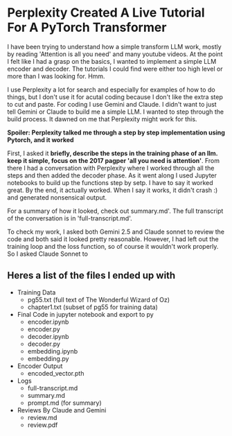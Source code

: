 # Perplexity Created A Live Tutorial For A PyTorch Transformer

I have been trying to understand how a simple transform LLM work, mostly by reading 'Attention is all you need' and many youtube videos. At the point I felt like I had a grasp on the basics, I wanted to implement a simple LLM encoder and decoder. The tutorials I could find were either too high level or more than I was looking for. Hmm.

I use Perplexity a lot for search and especially for examples of how to do things, but I don't use it for acutal coding because I don't like the extra step to cut and paste. For coding I use Gemini and Claude. I didn't want to just tell Gemini or Claude to build me a simple LLM. I wanted to step through the build process. It dawned on me that Perplexity might work for this.

**Spoiler: Perplexity talked me through a step by step implementation using Pytorch, and it worked**

First, I asked it **briefly, describe the steps in the training phase of an llm. keep it simple, focus on the 2017 pagper 'all you need is attention'**. From there I had a conversation with Perplexity where I worked through all the steps and then added the decoder phase. As it went along I used Jupyter notebooks to build up the functions step by setp. I have to say it worked great. By the end, it actually worked. When I say it works, it didn't crash :) and generated nonsensical output.

For a summary of how it looked, check out summary.md'. The full transcript of the conversation is in 'full-transcript.md'.

To check my work, I asked both Gemini 2.5 and Claude sonnet to review the code and both said it looked pretty reasonable. However, I had left out the training loop and the loss function, so of course it wouldn't work properly. So I asked Claude Sonnet to

## Heres a list of the files I ended up with

- Training Data
  - pg55.txt (full text of The Wonderful Wizard of Oz)
  - chapter1.txt (subset of pg55 for training data)
- Final Code in jupyter notebook and export to py
  - encoder.ipynb
  - encoder.py
  - decoder.ipynb
  - decoder.py
  - embedding.ipynb
  - embedding.py
- Encoder Output
  - encoded_vector.pth
- Logs
  - full-transcript.md
  - summary.md
  - prompt.md (for summary)
- Reviews By Claude and Gemini
  - review.md
  - review.pdf
